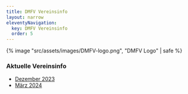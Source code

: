 ```yaml
---
title: DMFV Vereinsinfo
layout: narrow
eleventyNavigation:
  key: DMFV Vereinsinfo
  order: 5
---
```


{% image "src/assets/images/DMFV-logo.png", "DMFV Logo" | safe %}

### Aktuelle Vereinsinfo

- [Dezember 2023](/assets/pdf/1223_DMFV-Vereinsinfo.pdf)
- [März 2024](/assets/pdf/0324_DMFV-Vereinsinfo.pdf)
